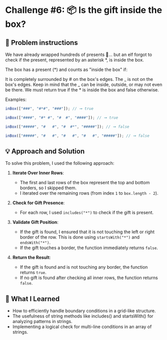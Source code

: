 # Challenge #6: 📦 Is the gift inside the box?

## 🧠 Problem instructions

We have already wrapped hundreds of presents 🎁… but an elf forgot to check if the present, represented by an asterisk \*, is inside the box.

The box has a present (\*) and counts as "inside the box" if:

It is completely surrounded by # on the box's edges.
The _ is not on the box's edges.
Keep in mind that the _ can be inside, outside, or may not even be there. We must return true if the \* is inside the box and false otherwise.

Examples:

```javascript
inBox(["###", "#*#", "###"]); // ➞ true

inBox(["####", "#* #", "#  #", "####"]); // ➞ true

inBox(["#####", "#   #", "#  #*", "#####"]); // ➞ false

inBox(["#####", "#   #", "#   #", "#   #", "#####"]); // ➞ false
```

## 💡 Approach and Solution

To solve this problem, I used the following approach:

1. **Iterate Over Inner Rows**:

   - The first and last rows of the box represent the top and bottom borders, so I skipped them.
   - I iterated over the remaining rows (from index `1` to `box.length - 2`).

2. **Check for Gift Presence**:

   - For each row, I used `includes("*")` to check if the gift is present.

3. **Validate Gift Position**:

   - If the gift is found, I ensured that it is not touching the left or right border of the row. This is done using `startsWith("*")` and `endsWith("*")`.
   - If the gift touches a border, the function immediately returns `false`.

4. **Return the Result**:
   - If the gift is found and is not touching any border, the function returns `true`.
   - If no gift is found after checking all inner rows, the function returns `false`.

## 🎉 What I Learned

- How to efficiently handle boundary conditions in a grid-like structure.
- The usefulness of string methods like includes() and startsWith() for analyzing patterns in strings.
- Implementing a logical check for multi-line conditions in an array of strings.
